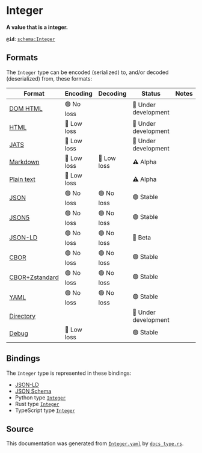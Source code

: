 # Integer

**A value that is a integer.**

**`@id`**: [`schema:Integer`](https://schema.org/Integer)

## Formats

The `Integer` type can be encoded (serialized) to, and/or decoded (deserialized) from, these formats:

| Format                                                                                             | Encoding   | Decoding   | Status              | Notes |
| -------------------------------------------------------------------------------------------------- | ---------- | ---------- | ------------------- | ----- |
| [DOM HTML](https://github.com/stencila/stencila/blob/main/docs/reference/formats/dom.md)           | 🟢 No loss  |            | 🚧 Under development |       |
| [HTML](https://github.com/stencila/stencila/blob/main/docs/reference/formats/html.md)              | 🔷 Low loss |            | 🚧 Under development |       |
| [JATS](https://github.com/stencila/stencila/blob/main/docs/reference/formats/jats.md)              | 🔷 Low loss |            | 🚧 Under development |       |
| [Markdown](https://github.com/stencila/stencila/blob/main/docs/reference/formats/markdown.md)      | 🔷 Low loss | 🔷 Low loss | ⚠️ Alpha            |       |
| [Plain text](https://github.com/stencila/stencila/blob/main/docs/reference/formats/text.md)        | 🔷 Low loss |            | ⚠️ Alpha            |       |
| [JSON](https://github.com/stencila/stencila/blob/main/docs/reference/formats/json.md)              | 🟢 No loss  | 🟢 No loss  | 🟢 Stable            |       |
| [JSON5](https://github.com/stencila/stencila/blob/main/docs/reference/formats/json5.md)            | 🟢 No loss  | 🟢 No loss  | 🟢 Stable            |       |
| [JSON-LD](https://github.com/stencila/stencila/blob/main/docs/reference/formats/jsonld.md)         | 🟢 No loss  | 🟢 No loss  | 🔶 Beta              |       |
| [CBOR](https://github.com/stencila/stencila/blob/main/docs/reference/formats/cbor.md)              | 🟢 No loss  | 🟢 No loss  | 🟢 Stable            |       |
| [CBOR+Zstandard](https://github.com/stencila/stencila/blob/main/docs/reference/formats/cborzst.md) | 🟢 No loss  | 🟢 No loss  | 🟢 Stable            |       |
| [YAML](https://github.com/stencila/stencila/blob/main/docs/reference/formats/yaml.md)              | 🟢 No loss  | 🟢 No loss  | 🟢 Stable            |       |
| [Directory](https://github.com/stencila/stencila/blob/main/docs/reference/formats/directory.md)    |            |            | 🚧 Under development |       |
| [Debug](https://github.com/stencila/stencila/blob/main/docs/reference/formats/debug.md)            | 🔷 Low loss |            | 🟢 Stable            |       |

## Bindings

The `Integer` type is represented in these bindings:

- [JSON-LD](https://stencila.org/Integer.jsonld)
- [JSON Schema](https://stencila.org/Integer.schema.json)
- Python type [`Integer`](https://github.com/stencila/stencila/blob/main/python/python/stencila/types/integer.py)
- Rust type [`Integer`](https://github.com/stencila/stencila/blob/main/rust/schema/src/types/integer.rs)
- TypeScript type [`Integer`](https://github.com/stencila/stencila/blob/main/ts/src/types/Integer.ts)

## Source

This documentation was generated from [`Integer.yaml`](https://github.com/stencila/stencila/blob/main/schema/Integer.yaml) by [`docs_type.rs`](https://github.com/stencila/stencila/blob/main/rust/schema-gen/src/docs_type.rs).